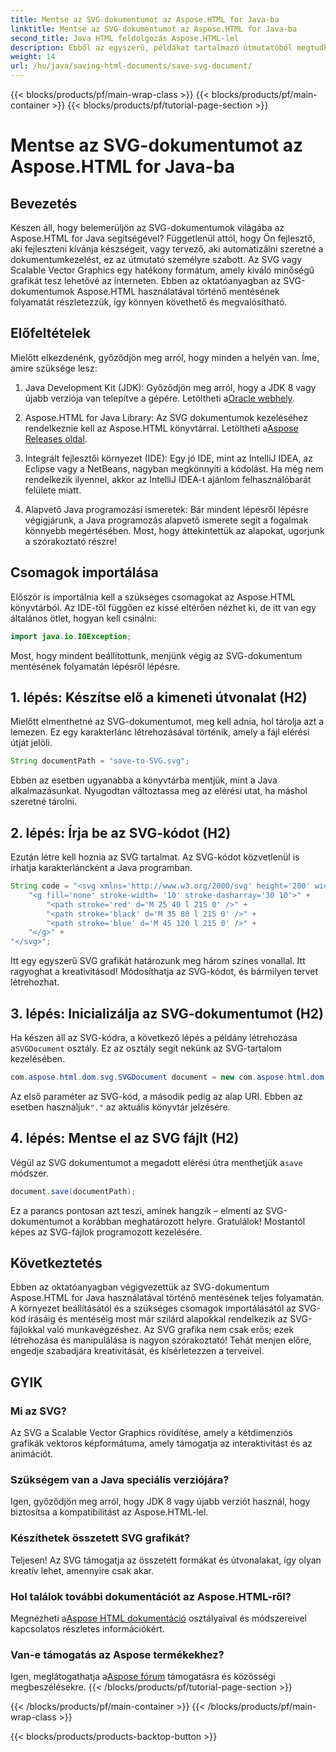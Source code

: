 ```yaml
---
title: Mentse az SVG-dokumentumot az Aspose.HTML for Java-ba
linktitle: Mentse az SVG-dokumentumot az Aspose.HTML for Java-ba
second_title: Java HTML feldolgozás Aspose.HTML-lel
description: Ebből az egyszerű, példákat tartalmazó útmutatóból megtudhatja, hogyan menthet SVG-dokumentumokat az Aspose.HTML for Java használatával.
weight: 14
url: /hu/java/saving-html-documents/save-svg-document/
---
```


{{< blocks/products/pf/main-wrap-class >}}
{{< blocks/products/pf/main-container >}}
{{< blocks/products/pf/tutorial-page-section >}}

# Mentse az SVG-dokumentumot az Aspose.HTML for Java-ba

## Bevezetés
Készen áll, hogy belemerüljön az SVG-dokumentumok világába az Aspose.HTML for Java segítségével? Függetlenül attól, hogy Ön fejlesztő, aki fejleszteni kívánja készségeit, vagy tervező, aki automatizálni szeretné a dokumentumkezelést, ez az útmutató személyre szabott. Az SVG vagy Scalable Vector Graphics egy hatékony formátum, amely kiváló minőségű grafikát tesz lehetővé az interneten. Ebben az oktatóanyagban az SVG-dokumentumok Aspose.HTML használatával történő mentésének folyamatát részletezzük, így könnyen követhető és megvalósítható.
## Előfeltételek
Mielőtt elkezdenénk, győződjön meg arról, hogy minden a helyén van. Íme, amire szüksége lesz:
1.  Java Development Kit (JDK): Győződjön meg arról, hogy a JDK 8 vagy újabb verziója van telepítve a gépére. Letöltheti a[Oracle webhely](https://www.oracle.com/java/technologies/javase-jdk11-downloads.html).
  
2.  Aspose.HTML for Java Library: Az SVG dokumentumok kezeléséhez rendelkeznie kell az Aspose.HTML könyvtárral. Letöltheti a[Aspose Releases oldal](https://releases.aspose.com/html/java/).
3. Integrált fejlesztői környezet (IDE): Egy jó IDE, mint az IntelliJ IDEA, az Eclipse vagy a NetBeans, nagyban megkönnyíti a kódolást. Ha még nem rendelkezik ilyennel, akkor az IntelliJ IDEA-t ajánlom felhasználóbarát felülete miatt.
4. Alapvető Java programozási ismeretek: Bár mindent lépésről lépésre végigjárunk, a Java programozás alapvető ismerete segít a fogalmak könnyebb megértésében.
Most, hogy áttekintettük az alapokat, ugorjunk a szórakoztató részre!
## Csomagok importálása
Először is importálnia kell a szükséges csomagokat az Aspose.HTML könyvtárból. Az IDE-től függően ez kissé eltérően nézhet ki, de itt van egy általános ötlet, hogyan kell csinálni:
```java
import java.io.IOException;
```

Most, hogy mindent beállítottunk, menjünk végig az SVG-dokumentum mentésének folyamatán lépésről lépésre.
## 1. lépés: Készítse elő a kimeneti útvonalat (H2)
Mielőtt elmenthetné az SVG-dokumentumot, meg kell adnia, hol tárolja azt a lemezen. Ez egy karakterlánc létrehozásával történik, amely a fájl elérési útját jelöli.
```java
String documentPath = "save-to-SVG.svg";
```
Ebben az esetben ugyanabba a könyvtárba mentjük, mint a Java alkalmazásunkat. Nyugodtan változtassa meg az elérési utat, ha máshol szeretné tárolni.
## 2. lépés: Írja be az SVG-kódot (H2)
Ezután létre kell hoznia az SVG tartalmat. Az SVG-kódot közvetlenül is írhatja karakterláncként a Java programban.
```java
String code = "<svg xmlns='http://www.w3.org/2000/svg' height='200' width='300'>" +
    "<g fill='none' stroke-width= '10' stroke-dasharray='30 10'>" +
        "<path stroke='red' d='M 25 40 l 215 0' />" +
        "<path stroke='black' d='M 35 80 l 215 0' />" +
        "<path stroke='blue' d='M 45 120 l 215 0' />" +
    "</g>" +
"</svg>";
```
Itt egy egyszerű SVG grafikát határozunk meg három színes vonallal. Itt ragyoghat a kreativitásod! Módosíthatja az SVG-kódot, és bármilyen tervet létrehozhat.
## 3. lépés: Inicializálja az SVG-dokumentumot (H2)
 Ha készen áll az SVG-kódra, a következő lépés a példány létrehozása a`SVGDocument` osztály. Ez az osztály segít nekünk az SVG-tartalom kezelésében.
```java
com.aspose.html.dom.svg.SVGDocument document = new com.aspose.html.dom.svg.SVGDocument(code, ".");
```
 Az első paraméter az SVG-kód, a második pedig az alap URI. Ebben az esetben használjuk`"."` az aktuális könyvtár jelzésére.
## 4. lépés: Mentse el az SVG fájlt (H2)
 Végül az SVG dokumentumot a megadott elérési útra menthetjük a`save` módszer.
```java
document.save(documentPath);
```
Ez a parancs pontosan azt teszi, aminek hangzik – elmenti az SVG-dokumentumot a korábban meghatározott helyre. Gratulálok! Mostantól képes az SVG-fájlok programozott kezelésére.
## Következtetés
Ebben az oktatóanyagban végigvezettük az SVG-dokumentum Aspose.HTML for Java használatával történő mentésének teljes folyamatán. A környezet beállításától és a szükséges csomagok importálásától az SVG-kód írásáig és mentéséig most már szilárd alapokkal rendelkezik az SVG-fájlokkal való munkavégzéshez. Az SVG grafika nem csak erős; ezek létrehozása és manipulálása is nagyon szórakoztató! Tehát menjen előre, engedje szabadjára kreativitását, és kísérletezzen a terveivel.
## GYIK
### Mi az SVG?
Az SVG a Scalable Vector Graphics rövidítése, amely a kétdimenziós grafikák vektoros képformátuma, amely támogatja az interaktivitást és az animációt.
### Szükségem van a Java speciális verziójára?
Igen, győződjön meg arról, hogy JDK 8 vagy újabb verziót használ, hogy biztosítsa a kompatibilitást az Aspose.HTML-lel.
### Készíthetek összetett SVG grafikát?
Teljesen! Az SVG támogatja az összetett formákat és útvonalakat, így olyan kreatív lehet, amennyire csak akar.
### Hol találok további dokumentációt az Aspose.HTML-ről?
 Megnézheti a[Aspose HTML dokumentáció](https://reference.aspose.com/html/java/) osztályaival és módszereivel kapcsolatos részletes információkért.
### Van-e támogatás az Aspose termékekhez?
 Igen, meglátogathatja a[Aspose fórum](https://forum.aspose.com/c/html/29) támogatásra és közösségi megbeszélésekre.
{{< /blocks/products/pf/tutorial-page-section >}}

{{< /blocks/products/pf/main-container >}}
{{< /blocks/products/pf/main-wrap-class >}}

{{< blocks/products/products-backtop-button >}}
